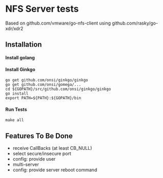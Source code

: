 # NFS Server tests
Based on github.com/vmware/go-nfs-client using github.com/rasky/go-xdr/xdr2 


## Installation

#### Install golang

#### Install Ginkgo
	go get github.com/onsi/ginkgo/ginkgo
	go get github.com/onsi/gomega/...
	cd ${GOPATH}/src/github.com/onsi/ginkgo/ginkgo
	go install
	export PATH=${PATH}:${GOPATH}/bin

#### Run Tests
    make all

## Features To Be Done
- receive CallBacks (at least CB_NULL)
- select secure/insecure port
- config: provide user
- multi-server
- config: provide server reboot command